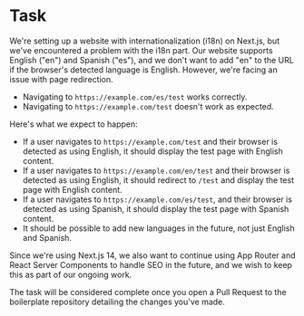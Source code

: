 # Task

We're setting up a website with internationalization (i18n) on Next.js, but we've encountered a problem with the i18n part. Our website supports English ("en") and Spanish ("es"), and we don't want to add "en" to the URL if the browser's detected language is English. However, we're facing an issue with page redirection.

- Navigating to `https://example.com/es/test` works correctly.
- Navigating to `https://example.com/test` doesn't work as expected.

Here's what we expect to happen:

- If a user navigates to `https://example.com/test` and their browser is detected as using English, it should display the test page with English content.
- If a user navigates to `https://example.com/en/test` and their browser is detected as using English, it should redirect to `/test` and display the test page with English content.
- If a user navigates to `https://example.com/es/test`, and their browser is detected as using Spanish, it should display the test page with Spanish content.
- It should be possible to add new languages in the future, not just English and Spanish.

Since we're using Next.js 14, we also want to continue using App Router and React Server Components to handle SEO in the future, and we wish to keep this as part of our ongoing work.

The task will be considered complete once you open a Pull Request to the boilerplate repository detailing the changes you've made.
